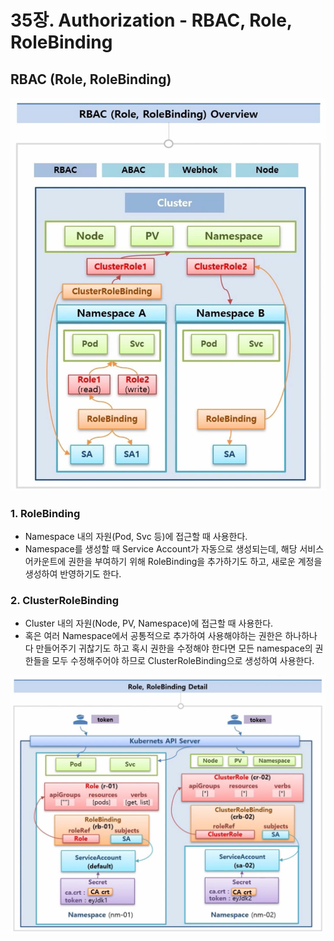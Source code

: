 # 35장. Authorization - RBAC, Role, RoleBinding

## RBAC \(Role, RoleBinding\)

![](../../.gitbook/assets/image%20%28171%29.png)

### 1. RoleBinding

* Namespace 내의 자원\(Pod, Svc 등\)에 접근할 때 사용한다.
* Namespace를 생성할 때 Service Account가 자동으로 생성되는데, 해당 서비스 어카운트에 권한을 부여하기 위해 RoleBinding을 추가하기도 하고, 새로운 계정을 생성하여 반영하기도 한다.

### 2. ClusterRoleBinding

* Cluster 내의 자원\(Node, PV, Namespace\)에 접근할 때 사용한다.
* 혹은 여러 Namespace에서 공통적으로 추가하여 사용해야하는 권한은 하나하나 다 만들어주기 귀찮기도 하고 혹시 권한을 수정해야 한다면 모든 namespace의 권한들을 모두 수정해주어야 하므로 ClusterRoleBinding으로 생성하여 사용한다.

![](../../.gitbook/assets/image%20%28170%29.png)



